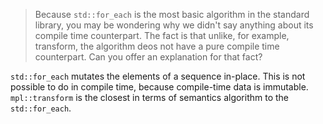 > Because `std::for_each` is the most basic algorithm in the standard library, you may be wondering why we didn't say anything about its compile time counterpart. The fact is that unlike, for example, transform, the algorithm deos not have a pure compile time counterpart. Can you offer an explanation for that fact?

`std::for_each` mutates the elements of a sequence in-place. This is not possible to do in compile time, because compile-time data is immutable. `mpl::transform` is the closest in terms of semantics algorithm to the `std::for_each`.
